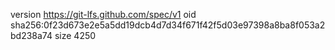 version https://git-lfs.github.com/spec/v1
oid sha256:0f23d673e2e5a5dd19dcb4d7d34f671f42f5d03e97398a8ba8f053a2bd238a74
size 4250
